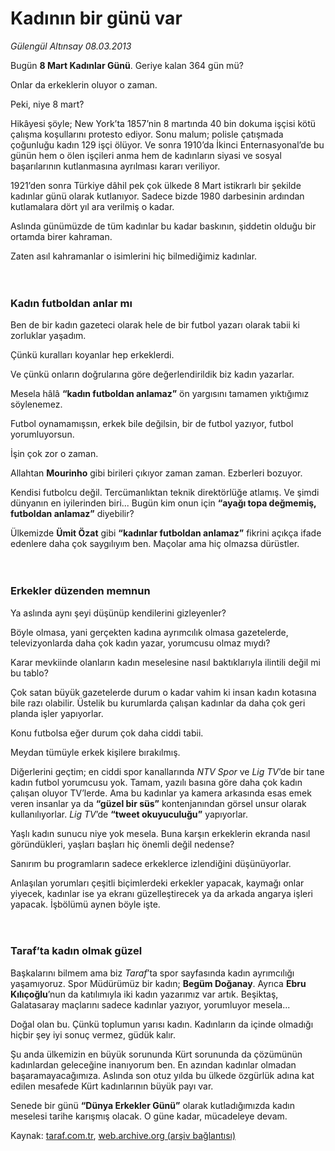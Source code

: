 # Kadının bir günü var

*Gülengül Altınsay 08.03.2013*

<div class="yazi"><p>Bugün <b>8 Mart Kadınlar Günü</b>. Geriye kalan 364 gün mü? </p>
<p>Onlar da erkeklerin oluyor o zaman.</p>
<p>Peki, niye 8 mart?</p>
<p>Hikâyesi şöyle; New York’ta 1857’nin 8 martında 40 bin dokuma işçisi kötü çalışma koşullarını protesto ediyor. Sonu malum; polisle çatışmada çoğunluğu kadın 129 işçi ölüyor. Ve sonra 1910’da İkinci Enternasyonal’de bu günün hem o ölen işçileri anma hem de kadınların siyasi ve sosyal başarılarının kutlanmasına ayrılması kararı veriliyor.</p>
<p>1921’den sonra Türkiye dâhil pek çok ülkede 8 Mart istikrarlı bir şekilde kadınlar günü olarak kutlanıyor. Sadece bizde 1980 darbesinin ardından kutlamalara dört yıl ara verilmiş o kadar.</p>
<p>Aslında günümüzde de tüm kadınlar bu kadar baskının, şiddetin olduğu bir ortamda birer kahraman. </p>
<p>Zaten asıl kahramanlar o isimlerini hiç bilmediğimiz kadınlar.<br/><br/><br/></p>
<h3>Kadın futboldan anlar mı</h3>
<p>Ben de bir kadın gazeteci olarak hele de bir futbol yazarı olarak tabii ki zorluklar yaşadım.</p>
<p>Çünkü kuralları koyanlar hep erkeklerdi.</p>
<p>Ve çünkü onların doğrularına göre değerlendirildik biz kadın yazarlar.</p>
<p>Mesela hâlâ <b>“kadın futboldan anlamaz”</b> ön yargısını tamamen yıktığımız söylenemez. </p>
<p>Futbol oynamamışsın, erkek bile değilsin, bir de futbol yazıyor, futbol yorumluyorsun.</p>
<p>İşin çok zor o zaman.</p>
<p>Allahtan <b>Mourinho</b> gibi birileri çıkıyor zaman zaman. Ezberleri bozuyor.</p>
<p>Kendisi futbolcu değil. Tercümanlıktan teknik direktörlüğe atlamış. Ve şimdi dünyanın en iyilerinden biri... Bugün kim onun için <b>“ayağı topa değmemiş, futboldan anlamaz”</b> diyebilir? </p>
<p>Ülkemizde <b>Ümit Özat</b> gibi <b>“kadınlar futboldan anlamaz”</b> fikrini açıkça ifade edenlere daha çok saygılıyım ben. Maçolar ama hiç olmazsa dürüstler.<br/><br/><br/></p>
<h3>Erkekler düzenden memnun</h3>
<p>Ya aslında aynı şeyi düşünüp kendilerini gizleyenler?</p>
<p>Böyle olmasa, yani gerçekten kadına ayrımcılık olmasa gazetelerde, televizyonlarda daha çok kadın yazar, yorumcusu olmaz mıydı?</p>
<p>Karar mevkiinde olanların kadın meselesine nasıl baktıklarıyla ilintili değil mi bu tablo?</p>
<p>Çok satan büyük gazetelerde durum o kadar vahim ki insan kadın kotasına bile razı olabilir. Üstelik bu kurumlarda çalışan kadınlar da daha çok geri planda işler yapıyorlar. </p>
<p>Konu futbolsa eğer durum çok daha ciddi tabii.</p>
<p>Meydan tümüyle erkek kişilere bırakılmış.</p>
<p>Diğerlerini geçtim; en ciddi spor kanallarında <i>NTV Spor</i> ve <i>Lig TV</i>’de bir tane kadın futbol yorumcusu yok. Tamam, yazılı basına göre daha çok kadın çalışan oluyor TV’lerde. Ama bu kadınlar ya kamera arkasında esas emek veren insanlar ya da <b>“güzel bir süs”</b> kontenjanından görsel unsur olarak kullanılıyorlar. <i>Lig TV</i>’de <b>“tweet okuyuculuğu”</b> yapıyorlar. </p>
<p>Yaşlı kadın sunucu niye yok mesela. Buna karşın erkeklerin ekranda nasıl göründükleri, yaşları başları hiç önemli değil nedense?</p>
<p>Sanırım bu programların sadece erkeklerce izlendiğini düşünüyorlar.</p>
<p>Anlaşılan yorumları çeşitli biçimlerdeki erkekler yapacak, kaymağı onlar yiyecek, kadınlar ise ya ekranı güzelleştirecek ya da arkada angarya işleri yapacak. İşbölümü aynen böyle işte.<br/><br/><br/></p>
<h3>Taraf’ta kadın olmak güzel</h3>
<p>Başkalarını bilmem ama biz <i>Taraf</i>’ta spor sayfasında kadın ayrımcılığı yaşamıyoruz. Spor Müdürümüz bir kadın; <b>Begüm Doğanay</b>. Ayrıca <b>Ebru Kılıçoğlu</b>’nun da katılımıyla iki kadın yazarımız var artık. Beşiktaş, Galatasaray maçlarını sadece kadınlar yazıyor, yorumluyor mesela...</p>
<p>Doğal olan bu. Çünkü toplumun yarısı kadın. Kadınların da içinde olmadığı hiçbir şey iyi sonuç vermez, güdük kalır.</p>
<p>Şu anda ülkemizin en büyük sorununda Kürt sorununda da çözümünün kadınlardan geleceğine inanıyorum ben. En azından kadınlar olmadan başaramayacağımıza. Aslında son otuz yılda bu ülkede özgürlük adına kat edilen mesafede Kürt kadınlarının büyük payı var.</p>
<p>Senede bir günü <b>“Dünya Erkekler Günü”</b> olarak kutladığımızda kadın meselesi tarihe karışmış olacak. O güne kadar, mücadeleye devam.</p>
</div>

Kaynak: [taraf.com.tr](http://www.taraf.com.tr/gulengul-altinsay/makale-kadinin-bir-gunu-var.htm), [web.archive.org (arşiv bağlantısı)](http://web.archive.org/web/20131107105301/http://www.taraf.com.tr/gulengul-altinsay/makale-kadinin-bir-gunu-var.htm)

